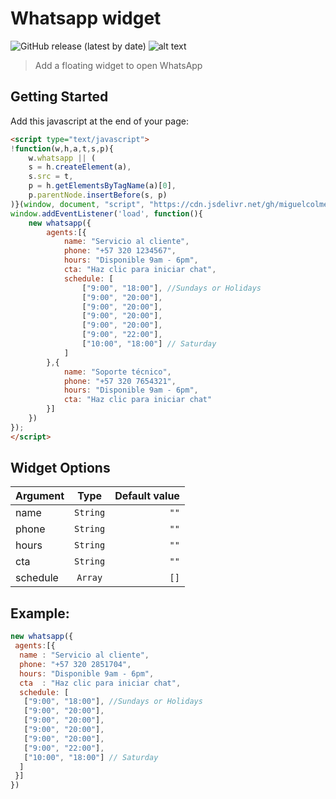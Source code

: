 # Whatsapp widget
![GitHub release (latest by date)](https://img.shields.io/github/v/release/miguelcolmenares/whatsapp-widget)
![alt text](https://data.jsdelivr.com/v1/package/gh/miguelcolmenares/whatsapp-widget/badge "JsDelivr")

> Add a floating widget to open WhatsApp

## Getting Started

Add this javascript at the end of your page:
```html
<script type="text/javascript">
!function(w,h,a,t,s,p){
    w.whatsapp || (
    s = h.createElement(a),
    s.src = t,
    p = h.getElementsByTagName(a)[0],
    p.parentNode.insertBefore(s, p)
)}(window, document, "script", "https://cdn.jsdelivr.net/gh/miguelcolmenares/whatsapp-widget/dist/js/whatsapp-widget.js");
window.addEventListener('load', function(){
    new whatsapp({
        agents:[{
            name: "Servicio al cliente",
            phone: "+57 320 1234567",
            hours: "Disponible 9am - 6pm",
            cta: "Haz clic para iniciar chat",
            schedule: [
                ["9:00", "18:00"], //Sundays or Holidays
                ["9:00", "20:00"],
                ["9:00", "20:00"],
                ["9:00", "20:00"],
                ["9:00", "20:00"],
                ["9:00", "22:00"],
                ["10:00", "18:00"] // Saturday
            ]
        },{
            name: "Soporte técnico",
            phone: "+57 320 7654321",
            hours: "Disponible 9am - 6pm",
            cta: "Haz clic para iniciar chat"
        }]
    })
});
</script>
```

## Widget Options

| Argument        | Type           | Default value  |
| ------------- |:-------------:| -----:|
| name      | `String` | `""` |
| phone      | `String` | `""` |
| hours | `String` | `""` |
| cta | `String` | `""` |
| schedule | `Array` | `[]` |

## Example:
```javascript
new whatsapp({
 agents:[{
  name : "Servicio al cliente",
  phone: "+57 320 2851704",
  hours: "Disponible 9am - 6pm",
  cta  : "Haz clic para iniciar chat",
  schedule: [
   ["9:00", "18:00"], //Sundays or Holidays
   ["9:00", "20:00"],
   ["9:00", "20:00"],
   ["9:00", "20:00"],
   ["9:00", "20:00"],
   ["9:00", "22:00"],
   ["10:00", "18:00"] // Saturday
  ]
 }]
})
```
